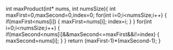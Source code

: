 int maxProduct(int* nums, int numsSize){
    int maxFirst=0,maxSecond=0,index=0;
    for(int i=0;i<numsSize;i++) {
        if(maxFirst<nums[i]) {
            maxFirst=nums[i];
            index=i;
        }
    }
    for(int i=0;i<numsSize;i++) {
        if(maxSecond<nums[i]&&maxSecond<=maxFirst&&i!=index) {
            maxSecond=nums[i];
        }
    }
    return (maxFirst-1)*(maxSecond-1);
}
